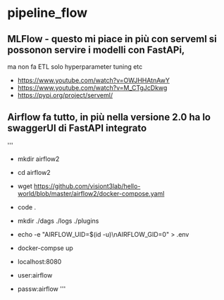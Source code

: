 # pipeline_flow



## MLFlow - questo mi piace in più con serveml si possonon servire i modelli con FastAPi,
ma non fa ETL solo hyperparameter tuning etc

- https://www.youtube.com/watch?v=OWJHHAtnAwY
- https://www.youtube.com/watch?v=M_CTgJcDkwg
- https://pypi.org/project/serveml/

## Airflow fa tutto, in più nella versione 2.0 ha lo swaggerUI di FastAPI integrato
'''
 - mkdir airflow2
 - cd airflow2
 - wget https://github.com/visiont3lab/hello-world/blob/master/airflow2/docker-compose.yaml
 - code .
 - mkdir ./dags ./logs ./plugins
 - echo -e "AIRFLOW_UID=$(id -u)\nAIRFLOW_GID=0" > .env

 - docker-compse up
 - localhost:8080
 - user:airflow
 - passw:airflow
'''
